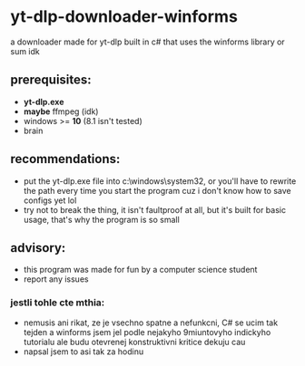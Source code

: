 # yt-dlp-downloader-winforms
a downloader made for yt-dlp built in c# that uses the winforms library or sum idk  

## prerequisites:
- **yt-dlp.exe**
- **maybe** ffmpeg (idk)  
- windows >= **10** (8.1 isn't tested)  
- brain   

## recommendations:
- put the yt-dlp.exe file into c:\windows\system32, or you'll have to rewrite the path every time you start the program cuz i don't know how to save configs yet lol  
- try not to break the thing, it isn't faultproof at all, but it's built for basic usage, that's why the program is so small  

## advisory:
- this program was made for fun by a computer science student  
- report any issues

### jestli tohle cte mthia:
- nemusis ani rikat, ze je vsechno spatne a nefunkcni, C# se ucim tak tejden a winforms jsem jel podle nejakyho 9miuntovyho indickyho tutorialu ale budu otevrenej konstruktivni kritice dekuju cau
- napsal jsem to asi tak za hodinu  
